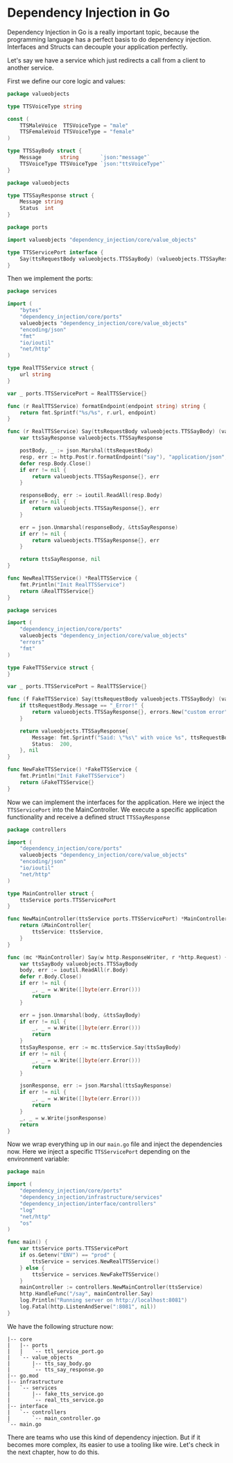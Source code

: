 # Dependency Injection in Go

Dependency Injection in Go is a really important topic, because the programming language has a perfect basis to do dependency injection.
Interfaces and Structs can decouple your application perfectly.

Let's say we have a service which just redirects a call from a client to another service.

First we define our core logic and values:

```go linenums="1" title="core/value_objects/ttl_say_body.go"
package valueobjects

type TTSVoiceType string

const (
	TTSMaleVoice  TTSVoiceType = "male"
	TTSFemaleVoid TTSVoiceType = "female"
)

type TTSSayBody struct {
	Message      string       `json:"message"`
	TTSVoiceType TTSVoiceType `json:"ttsVoiceType"`
}
```

```go linenums="1" title="core/value_objects/ttl_say_response.go"
package valueobjects

type TTSSayResponse struct {
	Message string
	Status  int
}
```

```go linenums="1" title="core/ports/ttl_service_port.go"
package ports

import valueobjects "dependency_injection/core/value_objects"

type TTSServicePort interface {
	Say(ttsRequestBody valueobjects.TTSSayBody) (valueobjects.TTSSayResponse, error)
}
```

Then we implement the ports:

```go linenums="1" title="infrastructure/services/real_ttl_service.go"
package services

import (
	"bytes"
	"dependency_injection/core/ports"
	valueobjects "dependency_injection/core/value_objects"
	"encoding/json"
	"fmt"
	"io/ioutil"
	"net/http"
)

type RealTTSService struct {
	url string
}

var _ ports.TTSServicePort = RealTTSService{}

func (r RealTTSService) formatEndpoint(endpoint string) string {
	return fmt.Sprintf("%s/%s", r.url, endpoint)
}

func (r RealTTSService) Say(ttsRequestBody valueobjects.TTSSayBody) (valueobjects.TTSSayResponse, error) {
	var ttsSayResponse valueobjects.TTSSayResponse

	postBody, _ := json.Marshal(ttsRequestBody)
	resp, err := http.Post(r.formatEndpoint("say"), "application/json", bytes.NewBuffer(postBody))
	defer resp.Body.Close()
	if err != nil {
		return valueobjects.TTSSayResponse{}, err
	}

	responseBody, err := ioutil.ReadAll(resp.Body)
	if err != nil {
		return valueobjects.TTSSayResponse{}, err
	}

	err = json.Unmarshal(responseBody, &ttsSayResponse)
	if err != nil {
		return valueobjects.TTSSayResponse{}, err
	}

	return ttsSayResponse, nil
}

func NewRealTTSService() *RealTTSService {
	fmt.Println("Init RealTTSService")
	return &RealTTSService{}
}
```

```go linenums="1" title="infrastructure/services/fake_ttl_service.go"
package services

import (
	"dependency_injection/core/ports"
	valueobjects "dependency_injection/core/value_objects"
	"errors"
	"fmt"
)

type FakeTTSService struct {
}

var _ ports.TTSServicePort = RealTTSService{}

func (f FakeTTSService) Say(ttsRequestBody valueobjects.TTSSayBody) (valueobjects.TTSSayResponse, error) {
	if ttsRequestBody.Message == "_Error!" {
		return valueobjects.TTSSayResponse{}, errors.New("custom error")
	}

	return valueobjects.TTSSayResponse{
		Message: fmt.Sprintf("Said: \"%s\" with voice %s", ttsRequestBody.Message, ttsRequestBody.TTSVoiceType),
		Status:  200,
	}, nil
}

func NewFakeTTSService() *FakeTTSService {
	fmt.Println("Init FakeTTSService")
	return &FakeTTSService{}
}
```

Now we can implement the interfaces for the application.
Here we inject the `TTSServicePort` into the MainController.
We execute a specific application functionality and receive a defined struct `TTSSayResponse`

```go linenums="1" title="interface/controllers/main_controller.go"
package controllers

import (
	"dependency_injection/core/ports"
	valueobjects "dependency_injection/core/value_objects"
	"encoding/json"
	"io/ioutil"
	"net/http"
)

type MainController struct {
	ttsService ports.TTSServicePort
}

func NewMainController(ttsService ports.TTSServicePort) *MainController {
	return &MainController{
		ttsService: ttsService,
	}
}

func (mc *MainController) Say(w http.ResponseWriter, r *http.Request) {
	var ttsSayBody valueobjects.TTSSayBody
	body, err := ioutil.ReadAll(r.Body)
	defer r.Body.Close()
	if err != nil {
		_, _ = w.Write([]byte(err.Error()))
		return
	}

	err = json.Unmarshal(body, &ttsSayBody)
	if err != nil {
		_, _ = w.Write([]byte(err.Error()))
		return
	}
	ttsSayResponse, err := mc.ttsService.Say(ttsSayBody)
	if err != nil {
		_, _ = w.Write([]byte(err.Error()))
		return
	}

	jsonResponse, err := json.Marshal(ttsSayResponse)
	if err != nil {
		_, _ = w.Write([]byte(err.Error()))
		return
	}
	_, _ = w.Write(jsonResponse)
	return
}
```

Now we wrap everything up in our `main.go` file and inject the dependencies now.
Here we inject a specific `TTSServicePort` depending on the environment variable:

```go linenums="1" title="main.go"
package main

import (
	"dependency_injection/core/ports"
	"dependency_injection/infrastructure/services"
	"dependency_injection/interface/controllers"
	"log"
	"net/http"
	"os"
)

func main() {
	var ttsService ports.TTSServicePort
	if os.Getenv("ENV") == "prod" {
		ttsService = services.NewRealTTSService()
	} else {
		ttsService = services.NewFakeTTSService()
	}
	mainController := controllers.NewMainController(ttsService)
	http.HandleFunc("/say", mainController.Say)
	log.Println("Running server on http://localhost:8081")
	log.Fatal(http.ListenAndServe(":8081", nil))
}
```

We have the following structure now:

```
|-- core
|   |-- ports
|   |   `-- ttl_service_port.go
|   `-- value_objects
|       |-- tts_say_body.go
|       `-- tts_say_response.go
|-- go.mod
|-- infrastructure
|   `-- services
|       |-- fake_tts_service.go
|       `-- real_tts_service.go
|-- interface
|   `-- controllers
|       `-- main_controller.go
`-- main.go
```

There are teams who use this kind of dependency injection.
But if it becomes more complex, its easier to use a tooling like wire.
Let's check in the next chapter, how to do this.
